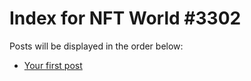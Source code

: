 # Index for NFT World #3302
Posts will be displayed in the order below:

- [Your first post](./001-first.md)

